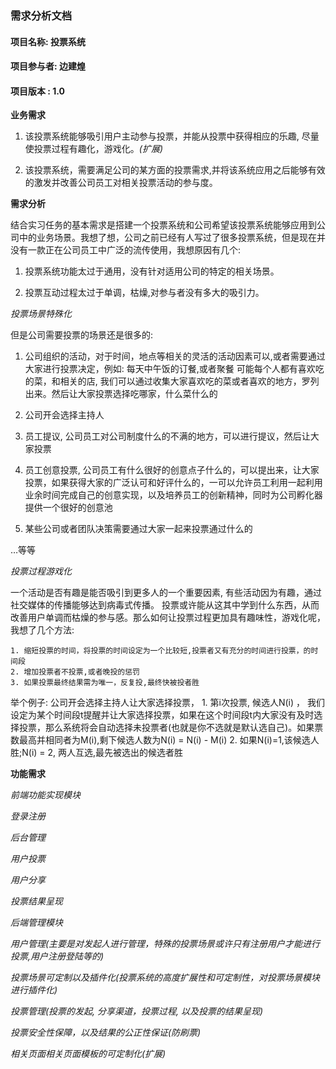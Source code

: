 ###   需求分析文档

####  项目名称:   投票系统

####  项目参与者: 边建煌

####  项目版本 :  1.0





**业务需求**

  1. 该投票系统能够吸引用户主动参与投票，并能从投票中获得相应的乐趣, 尽量使投票过程有趣化，游戏化。*(扩展)*

  2. 该投票系统，需要满足公司的某方面的投票需求,并将该系统应用之后能够有效的激发并改善公司员工对相关投票活动的参与度。
 



**需求分析**
  
  结合实习任务的基本需求是搭建一个投票系统和公司希望该投票系统能够应用到公司中的业务场景。我想了想，公司之前已经有人写过了很多投票系统，但是现在并没有一款正在公司员工中广泛的流传使用，我想原因有几个:


  1. 投票系统功能太过于通用，没有针对适用公司的特定的相关场景。

  2. 投票互动过程太过于单调，枯燥,对参与者没有多大的吸引力。


*投票场景特殊化* 

但是公司需要投票的场景还是很多的:

  1. 公司组织的活动，对于时间，地点等相关的灵活的活动因素可以,或者需要通过大家进行投票决定，例如: 每天中午饭的订餐,或者聚餐 可能每个人都有喜欢吃的菜，和相关的店, 我们可以通过收集大家喜欢吃的菜或者喜欢的地方，罗列出来。然后让大家投票选择吃哪家，什么菜什么的

  2. 公司开会选择主持人 

  3. 员工提议, 公司员工对公司制度什么的不满的地方，可以进行提议，然后让大家投票

  4. 员工创意投票, 公司员工有什么很好的创意点子什么的，可以提出来，让大家投票，如果获得大家的广泛认可和好评什么的，一可以允许员工利用一起利用业余时间完成自己的创意实现，以及培养员工的创新精神，同时为公司孵化器提供一个很好的创意池

  5. 某些公司或者团队决策需要通过大家一起来投票通过什么的

  …等等
  
*投票过程游戏化* 

一个活动是否有趣是能否吸引到更多人的一个重要因素, 有些活动因为有趣，通过社交媒体的传播能够达到病毒式传播。 投票或许能从这其中学到什么东西，从而改善用户单调而枯燥的参与感。那么如何让投票过程更加具有趣味性，游戏化呢，我想了几个方法:
 
    1. 缩短投票的时间，将投票的时间设定为一个比较短,投票者又有充分的时间进行投票，的时间段 
    2. 增加投票者不投票,或者晚投的惩罚
    3. 如果投票最终结果需为唯一，反复投,最终快被投者胜

举个例子: 公司开会选择主持人让大家选择投票，
      1. 第i次投票, 候选人N(i) ， 我们设定为某个时间段t提醒并让大家选择投票，如果在这个时间段t内大家没有及时选择投票，那么系统将会自动选择未投票者(也就是你不选就是默认选自己)。如果票数最高并相同者为M(i),剩下候选人数为N(i) = N(i) - M(i)
      2. 如果N(i)=1,该候选人胜;N(i) = 2, 两人互选,最先被选出的候选者胜 
      



**功能需求**

*前端功能实现模块*

   *登录注册*

   *后台管理* 

   *用户投票*

   *用户分享*

   *投票结果呈现*

*后端管理模块*
   
  
  *用户管理(主要是对发起人进行管理，特殊的投票场景或许只有注册用户才能进行投票,用户注册登陆等的)*

  *投票场景可定制以及插件化(投票系统的高度扩展性和可定制性，对投票场景模块进行插件化)*

  *投票管理(投票的发起, 分享渠道，投票过程, 以及投票的结果呈现)*

  *投票安全性保障，以及结果的公正性保证(防刷票)*

  *相关页面相关页面模板的可定制化(扩展)*

